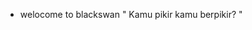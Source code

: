 - welocome to blackswan
 " Kamu pikir kamu berpikir? "

<!---
BlackSwan123111/BlackSwan123111 is a ✨ special ✨ repository because its `README.md` (this file) appears on your GitHub profile.
You can click the Preview link to take a look at your changes.
--->
